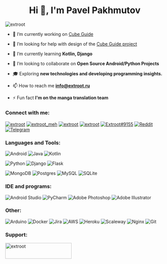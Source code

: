 <h1 align="center">Hi 👋, I'm Pavel Pakhmutov</h1>
<p align="left"> <img src="https://komarev.com/ghpvc/?username=extroot&label=Profile%20views&color=0e75b6&style=flat" alt="extroot" /> </p>

- 🔭 I’m currently working on [Cube Guide](https://github.com/extroot/CubeGuide)
- 🤔 I’m looking for help with design of the [Cube Guide project](https://github.com/extroot/CubeGuide)

- 🌱 I’m currently learning **Kotlin, Django**

- 👯 I’m looking to collaborate on **Open Source Android/Python Projects**

- 🎓 Exploring **new technologies and developing programming insights.**

- 📫 How to reach me **info@extroot.ru**

- ⚡ Fun fact **I'm on the manga translation team**


### Connect with me:
<p align="left">
<a href="https://dev.to/extroot" target="blank"><img align="center" src="https://img.shields.io/badge/dev.to-0A0A0A?style=for-the-badge&logo=dev.to&logoColor=white" alt="extroot"/></a>
<a href="https://twitter.com/extroot_meh" target="blank"><img align="center" src="https://img.shields.io/badge/twitter-%231DA1F2.svg?style=for-the-badge&logo=Twitter&logoColor=white" alt="extroot_meh" /></a>
<a href="https://www.hackerrank.com/extroot" target="blank"><img align="center" src="https://img.shields.io/badge/-Hackerrank-2EC866?style=for-the-badge&logo=HackerRank&logoColor=white" alt="extroot"/></a>
<a href="https://www.leetcode.com/extroot" target="blank"><img align="center" src="https://img.shields.io/badge/LeetCode-000000?style=for-the-badge&logo=LeetCode&logoColor=#d16c06" alt="extroot"/></a>
<a href="https://discordapp.com/users/Extroot#9155" target="blank"><img align="center" src="https://img.shields.io/badge/DISCORD-%237289DA.svg?style=for-the-badge&logo=discord&logoColor=white" alt="Extroot#9155"/></a>
<a href="https://www.reddit.com/user/extroot" target="blank"><img align="center" src="https://img.shields.io/badge/Reddit-FF4500?style=for-the-badge&logo=reddit&logoColor=white" alt="Reddit"/></a>
<a href="https://t.me/extroot" target="blank"><img align="center" src="https://img.shields.io/badge/Telegram-2CA5E0?style=for-the-badge&logo=telegram&logoColor=white" alt="Telegram"/></a>
</p>

### Languages and Tools:
![Android](https://img.shields.io/badge/Android-3DDC84?style=for-the-badge&logo=android&logoColor=white) ![Java](https://img.shields.io/badge/java-%23ED8B00.svg?style=for-the-badge&logo=java&logoColor=white) ![Kotlin](https://img.shields.io/badge/kotlin-%230095D5.svg?style=for-the-badge&logo=kotlin&logoColor=white)

![Python](https://img.shields.io/badge/python-3670A0?style=for-the-badge&logo=python&logoColor=ffdd54) ![Django](https://img.shields.io/badge/django-%23092E20.svg?style=for-the-badge&logo=django&logoColor=white) ![Flask](https://img.shields.io/badge/flask-%23000.svg?style=for-the-badge&logo=flask&logoColor=white)

![MongoDB](https://img.shields.io/badge/MongoDB-%234ea94b.svg?style=for-the-badge&logo=mongodb&logoColor=white) ![Postgres](https://img.shields.io/badge/postgres-%23316192.svg?style=for-the-badge&logo=postgresql&logoColor=white) ![MySQL](https://img.shields.io/badge/mysql-%2300f.svg?style=for-the-badge&logo=mysql&logoColor=white) ![SQLite](https://img.shields.io/badge/sqlite-%2307405e.svg?style=for-the-badge&logo=sqlite&logoColor=white)

### IDE and programs:
![Android Studio](https://img.shields.io/badge/Android%20Studio-3DDC84.svg?style=for-the-badge&logo=android-studio&logoColor=white) ![PyCharm](https://img.shields.io/badge/pycharm-143?style=for-the-badge&logo=pycharm&logoColor=black&color=black&labelColor=green)
![Adobe Photoshop](https://img.shields.io/badge/photoshop-%2331A8FF.svg?style=for-the-badge&logo=adobephotoshop&logoColor=white) ![Adobe Illustrator](https://img.shields.io/badge/illustrator-%23FF9A00.svg?style=for-the-badge&logo=adobeillustrator&logoColor=white)

### Other:
![Arduino](https://img.shields.io/badge/-Arduino-00979D?style=for-the-badge&logo=Arduino&logoColor=white) ![Docker](https://img.shields.io/badge/docker-%230db7ed.svg?style=for-the-badge&logo=docker&logoColor=white) ![Jira](https://img.shields.io/badge/jira-%230A0FFF.svg?style=for-the-badge&logo=jira&logoColor=white) ![AWS](https://img.shields.io/badge/AWS-%23FF9900.svg?style=for-the-badge&logo=amazon-aws&logoColor=white) ![Heroku](https://img.shields.io/badge/heroku-%23430098.svg?style=for-the-badge&logo=heroku&logoColor=white) ![Scaleway](https://img.shields.io/badge/SCALEWAY-%234f0599.svg?style=for-the-badge&logo=scaleway&logoColor=white) ![Nginx](https://img.shields.io/badge/nginx-%23009639.svg?style=for-the-badge&logo=nginx&logoColor=white) ![Git](https://img.shields.io/badge/git-%23F05033.svg?style=for-the-badge&logo=git&logoColor=white)

### Support:
<p><a href="https://www.buymeacoffee.com/extroot"> <img align="left" src="https://cdn.buymeacoffee.com/buttons/v2/default-yellow.png" height="50" width="210" alt="extroot" /></a></p><br><br>

